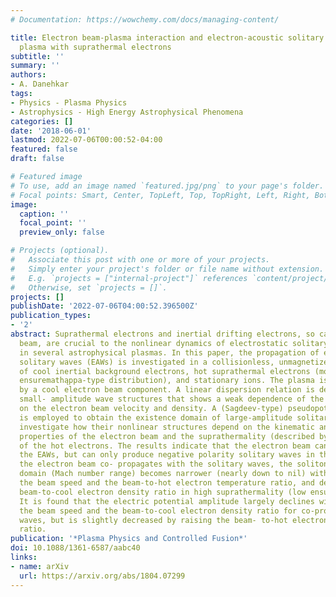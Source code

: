 ```yaml
---
# Documentation: https://wowchemy.com/docs/managing-content/

title: Electron beam-plasma interaction and electron-acoustic solitary waves in a
  plasma with suprathermal electrons
subtitle: ''
summary: ''
authors:
- A. Danehkar
tags:
- Physics - Plasma Physics
- Astrophysics - High Energy Astrophysical Phenomena
categories: []
date: '2018-06-01'
lastmod: 2022-07-06T00:00:52-04:00
featured: false
draft: false

# Featured image
# To use, add an image named `featured.jpg/png` to your page's folder.
# Focal points: Smart, Center, TopLeft, Top, TopRight, Left, Right, BottomLeft, Bottom, BottomRight.
image:
  caption: ''
  focal_point: ''
  preview_only: false

# Projects (optional).
#   Associate this post with one or more of your projects.
#   Simply enter your project's folder or file name without extension.
#   E.g. `projects = ["internal-project"]` references `content/project/deep-learning/index.md`.
#   Otherwise, set `projects = []`.
projects: []
publishDate: '2022-07-06T04:00:52.396500Z'
publication_types:
- '2'
abstract: Suprathermal electrons and inertial drifting electrons, so called electron
  beam, are crucial to the nonlinear dynamics of electrostatic solitary waves observed
  in several astrophysical plasmas. In this paper, the propagation of electron-acoustic
  solitary waves (EAWs) is investigated in a collisionless, unmagnetized plasma consisting
  of cool inertial background electrons, hot suprathermal electrons (modeled by a
  ensuremathąppa-type distribution), and stationary ions. The plasma is penetrated
  by a cool electron beam component. A linear dispersion relation is derived to describe
  small- amplitude wave structures that shows a weak dependence of the phase speed
  on the electron beam velocity and density. A (Sagdeev-type) pseudopotential approach
  is employed to obtain the existence domain of large-amplitude solitary waves, and
  investigate how their nonlinear structures depend on the kinematic and physical
  properties of the electron beam and the suprathermality (described by ensuremathp̨pa)
  of the hot electrons. The results indicate that the electron beam can largely alter
  the EAWs, but can only produce negative polarity solitary waves in this model. While
  the electron beam co- propagates with the solitary waves, the soliton existence
  domain (Mach number range) becomes narrower (nearly down to nil) with increasing
  the beam speed and the beam-to-hot electron temperature ratio, and decreasing the
  beam-to-cool electron density ratio in high suprathermality (low ensuremathkp̨a).
  It is found that the electric potential amplitude largely declines with increasing
  the beam speed and the beam-to-cool electron density ratio for co-propagating solitary
  waves, but is slightly decreased by raising the beam- to-hot electron temperature
  ratio.
publication: '*Plasma Physics and Controlled Fusion*'
doi: 10.1088/1361-6587/aabc40
links:
- name: arXiv
  url: https://arxiv.org/abs/1804.07299
---
```

